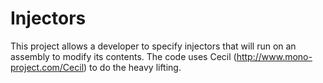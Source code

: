Injectors
================

This project allows a developer to specify injectors that will run on an assembly to modify its contents. The code uses Cecil (http://www.mono-project.com/Cecil) to do the heavy lifting.